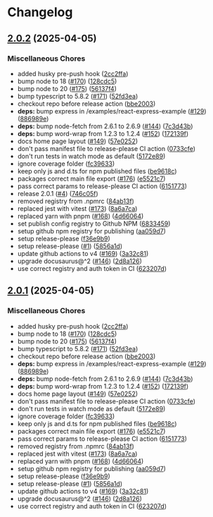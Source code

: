 # Changelog

## [2.0.2](https://github.com/ascariandrea/ts-endpoint/compare/root@2.0.1...root@2.0.2) (2025-04-05)


### Miscellaneous Chores

* added husky pre-push hook ([2cc2ffa](https://github.com/ascariandrea/ts-endpoint/commit/2cc2ffa7c51855bbb7a5e6c9962a1eab8e926d46))
* bump node to 18 ([#170](https://github.com/ascariandrea/ts-endpoint/issues/170)) ([128cdc5](https://github.com/ascariandrea/ts-endpoint/commit/128cdc5017ba5b7ac348c625ee2c04637945e31d))
* bump node to 20 ([#175](https://github.com/ascariandrea/ts-endpoint/issues/175)) ([56137f4](https://github.com/ascariandrea/ts-endpoint/commit/56137f419ea70caaee13dc20b572d279465733fa))
* bump typescript to 5.8.2 ([#171](https://github.com/ascariandrea/ts-endpoint/issues/171)) ([52fd3ea](https://github.com/ascariandrea/ts-endpoint/commit/52fd3ea54a8c3c963e985ddafe47b6dbebd612fb))
* checkout repo before release action ([bbe2003](https://github.com/ascariandrea/ts-endpoint/commit/bbe2003db23c8526130d4ba76c5adfd3a432b47f))
* **deps:** bump express in /examples/react-express-example ([#129](https://github.com/ascariandrea/ts-endpoint/issues/129)) ([886989e](https://github.com/ascariandrea/ts-endpoint/commit/886989ed2b3ba3f8b5860b5e7aa7da67150b700b))
* **deps:** bump node-fetch from 2.6.1 to 2.6.9 ([#144](https://github.com/ascariandrea/ts-endpoint/issues/144)) ([7c3d43b](https://github.com/ascariandrea/ts-endpoint/commit/7c3d43ba15a38b8208672542bbeacb9261404c01))
* **deps:** bump word-wrap from 1.2.3 to 1.2.4 ([#152](https://github.com/ascariandrea/ts-endpoint/issues/152)) ([172139f](https://github.com/ascariandrea/ts-endpoint/commit/172139f6eff7e08908bb29ca9d301e92a923f906))
* docs home page layout ([#149](https://github.com/ascariandrea/ts-endpoint/issues/149)) ([57e0252](https://github.com/ascariandrea/ts-endpoint/commit/57e0252a639cad584000be71a34602c44d9e4ff5))
* don't pass manifest file to release-please CI action ([0733cfe](https://github.com/ascariandrea/ts-endpoint/commit/0733cfec15962cad0f7aa83cc61215432a3534fe))
* don't run tests in watch mode as default ([5172e89](https://github.com/ascariandrea/ts-endpoint/commit/5172e89531e7e544608b0f344238661006965b24))
* ignore coverage folder ([fc39633](https://github.com/ascariandrea/ts-endpoint/commit/fc39633c3f0f7de575e25a400b6dc22d52c56b36))
* keep only js and d.ts for npm published files ([be9618c](https://github.com/ascariandrea/ts-endpoint/commit/be9618c2b6f042a605ad22741c6a617bf1edd8ca))
* packages correct main file export ([#176](https://github.com/ascariandrea/ts-endpoint/issues/176)) ([e5521c7](https://github.com/ascariandrea/ts-endpoint/commit/e5521c7470d76da5df0991d591d5ecdb09713feb))
* pass correct params to release-please CI action ([6151773](https://github.com/ascariandrea/ts-endpoint/commit/6151773e6f08cd3c99fa86708e7337835ff750e5))
* release 2.0.1 ([#4](https://github.com/ascariandrea/ts-endpoint/issues/4)) ([746c05f](https://github.com/ascariandrea/ts-endpoint/commit/746c05f950575d6e7e3d774b1027de7d0a1eca6c))
* removed registry from .npmrc ([84ab13f](https://github.com/ascariandrea/ts-endpoint/commit/84ab13f519a0a41d1819fcf2e254d6882f3ea065))
* replaced jest with vitest ([#173](https://github.com/ascariandrea/ts-endpoint/issues/173)) ([8a6a7ca](https://github.com/ascariandrea/ts-endpoint/commit/8a6a7ca08427035b2f02e4bce38d0892cf3e0f1d))
* replaced yarn with pnpm ([#168](https://github.com/ascariandrea/ts-endpoint/issues/168)) ([4d66064](https://github.com/ascariandrea/ts-endpoint/commit/4d66064a3bea8cf040fbdeeb62efd064e6e1cdf1))
* set publish config registry to  Github NPM ([6833459](https://github.com/ascariandrea/ts-endpoint/commit/683345903c8ee0aa7a0d86711212f5847b915e11))
* setup github npm registry for publishing ([aa059d7](https://github.com/ascariandrea/ts-endpoint/commit/aa059d757d275f409cfe84559507be167e23a6fd))
* setup release-please ([f36e9b9](https://github.com/ascariandrea/ts-endpoint/commit/f36e9b94233465ee48365f0fab8c5b90d19dfeea))
* setup release-please ([#1](https://github.com/ascariandrea/ts-endpoint/issues/1)) ([5856a1d](https://github.com/ascariandrea/ts-endpoint/commit/5856a1d0be174245cb946eab99b321353f2b8c0e))
* update github actions to v4 ([#169](https://github.com/ascariandrea/ts-endpoint/issues/169)) ([3a32c81](https://github.com/ascariandrea/ts-endpoint/commit/3a32c812d2154b85958b59dd575771e7c86e4bc9))
* upgrade docusaurus@^2 ([#146](https://github.com/ascariandrea/ts-endpoint/issues/146)) ([2d8a126](https://github.com/ascariandrea/ts-endpoint/commit/2d8a126749daab59234ea2fc3fd54f91c1e3a48e))
* use correct registry and auth token in CI ([623207d](https://github.com/ascariandrea/ts-endpoint/commit/623207d7bca40efbca449b44668a67d3c88ddbe7))

## [2.0.1](https://github.com/ascariandrea/ts-endpoint/compare/root@2.0.0...root@2.0.1) (2025-04-05)


### Miscellaneous Chores

* added husky pre-push hook ([2cc2ffa](https://github.com/ascariandrea/ts-endpoint/commit/2cc2ffa7c51855bbb7a5e6c9962a1eab8e926d46))
* bump node to 18 ([#170](https://github.com/ascariandrea/ts-endpoint/issues/170)) ([128cdc5](https://github.com/ascariandrea/ts-endpoint/commit/128cdc5017ba5b7ac348c625ee2c04637945e31d))
* bump node to 20 ([#175](https://github.com/ascariandrea/ts-endpoint/issues/175)) ([56137f4](https://github.com/ascariandrea/ts-endpoint/commit/56137f419ea70caaee13dc20b572d279465733fa))
* bump typescript to 5.8.2 ([#171](https://github.com/ascariandrea/ts-endpoint/issues/171)) ([52fd3ea](https://github.com/ascariandrea/ts-endpoint/commit/52fd3ea54a8c3c963e985ddafe47b6dbebd612fb))
* checkout repo before release action ([bbe2003](https://github.com/ascariandrea/ts-endpoint/commit/bbe2003db23c8526130d4ba76c5adfd3a432b47f))
* **deps:** bump express in /examples/react-express-example ([#129](https://github.com/ascariandrea/ts-endpoint/issues/129)) ([886989e](https://github.com/ascariandrea/ts-endpoint/commit/886989ed2b3ba3f8b5860b5e7aa7da67150b700b))
* **deps:** bump node-fetch from 2.6.1 to 2.6.9 ([#144](https://github.com/ascariandrea/ts-endpoint/issues/144)) ([7c3d43b](https://github.com/ascariandrea/ts-endpoint/commit/7c3d43ba15a38b8208672542bbeacb9261404c01))
* **deps:** bump word-wrap from 1.2.3 to 1.2.4 ([#152](https://github.com/ascariandrea/ts-endpoint/issues/152)) ([172139f](https://github.com/ascariandrea/ts-endpoint/commit/172139f6eff7e08908bb29ca9d301e92a923f906))
* docs home page layout ([#149](https://github.com/ascariandrea/ts-endpoint/issues/149)) ([57e0252](https://github.com/ascariandrea/ts-endpoint/commit/57e0252a639cad584000be71a34602c44d9e4ff5))
* don't pass manifest file to release-please CI action ([0733cfe](https://github.com/ascariandrea/ts-endpoint/commit/0733cfec15962cad0f7aa83cc61215432a3534fe))
* don't run tests in watch mode as default ([5172e89](https://github.com/ascariandrea/ts-endpoint/commit/5172e89531e7e544608b0f344238661006965b24))
* ignore coverage folder ([fc39633](https://github.com/ascariandrea/ts-endpoint/commit/fc39633c3f0f7de575e25a400b6dc22d52c56b36))
* keep only js and d.ts for npm published files ([be9618c](https://github.com/ascariandrea/ts-endpoint/commit/be9618c2b6f042a605ad22741c6a617bf1edd8ca))
* packages correct main file export ([#176](https://github.com/ascariandrea/ts-endpoint/issues/176)) ([e5521c7](https://github.com/ascariandrea/ts-endpoint/commit/e5521c7470d76da5df0991d591d5ecdb09713feb))
* pass correct params to release-please CI action ([6151773](https://github.com/ascariandrea/ts-endpoint/commit/6151773e6f08cd3c99fa86708e7337835ff750e5))
* removed registry from .npmrc ([84ab13f](https://github.com/ascariandrea/ts-endpoint/commit/84ab13f519a0a41d1819fcf2e254d6882f3ea065))
* replaced jest with vitest ([#173](https://github.com/ascariandrea/ts-endpoint/issues/173)) ([8a6a7ca](https://github.com/ascariandrea/ts-endpoint/commit/8a6a7ca08427035b2f02e4bce38d0892cf3e0f1d))
* replaced yarn with pnpm ([#168](https://github.com/ascariandrea/ts-endpoint/issues/168)) ([4d66064](https://github.com/ascariandrea/ts-endpoint/commit/4d66064a3bea8cf040fbdeeb62efd064e6e1cdf1))
* setup github npm registry for publishing ([aa059d7](https://github.com/ascariandrea/ts-endpoint/commit/aa059d757d275f409cfe84559507be167e23a6fd))
* setup release-please ([f36e9b9](https://github.com/ascariandrea/ts-endpoint/commit/f36e9b94233465ee48365f0fab8c5b90d19dfeea))
* setup release-please ([#1](https://github.com/ascariandrea/ts-endpoint/issues/1)) ([5856a1d](https://github.com/ascariandrea/ts-endpoint/commit/5856a1d0be174245cb946eab99b321353f2b8c0e))
* update github actions to v4 ([#169](https://github.com/ascariandrea/ts-endpoint/issues/169)) ([3a32c81](https://github.com/ascariandrea/ts-endpoint/commit/3a32c812d2154b85958b59dd575771e7c86e4bc9))
* upgrade docusaurus@^2 ([#146](https://github.com/ascariandrea/ts-endpoint/issues/146)) ([2d8a126](https://github.com/ascariandrea/ts-endpoint/commit/2d8a126749daab59234ea2fc3fd54f91c1e3a48e))
* use correct registry and auth token in CI ([623207d](https://github.com/ascariandrea/ts-endpoint/commit/623207d7bca40efbca449b44668a67d3c88ddbe7))
